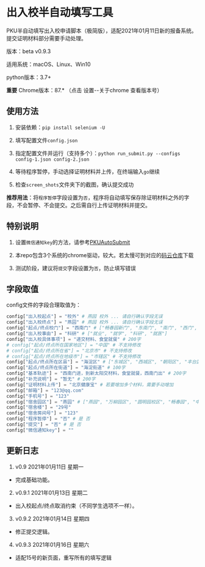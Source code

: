# 出入校半自动填写工具

PKU半自动填写出入校申请脚本（极简版），适配2021年01月11日新的报备系统。提交证明材料部分需要手动处理。

版本：beta v0.9.3

适用系统：macOS、Linux、Win10

python版本：3.7+

**重要** Chrome版本：87.* （点击 设置--关于chrome 查看版本号）

## 使用方法

1. 安装依赖：`pip install selenium -U`

2. 填写配置文件`config.json`

3. 指定配置文件并运行（支持多个）：`python run_submit.py --configs config-1.json config-2.json`

4. 等待程序暂停，手动选择证明材料并上传，在终端输入`go`继续

5. 检查`screen_shots`文件夹下的截图，确认提交成功

**推荐用法**：将`程序暂停`字段设置为`否`，程序将自动填写保存除证明材料之外的字段，不会暂停、不会提交。之后需自行上传证明材料并提交。

## 特别说明

1. 设置`微信通知key`的方法，请参考[PKUAutoSubmit](https://github.com/Bruuuuuuce/PKUAutoSubmit)

2. 本repo包含3个系统的chrome驱动，较大。若太慢可到对应的[码云仓库](https://gitee.com/JimXiongGM/pku-semi-auto-submit-jan11)下载

3. 测试阶段，建议将`提交`字段设置为`否`，防止填写错误

## 字段取值

config文件的字段合理取值为：

```python
config["出入校起点"] = "校外" # 燕园 校外 ... 请自行确认字段无误
config["出入校终点"] = "燕园" # 燕园 校外 ... 请自行确认字段无误
config["起点/终点校门"] = "西南门" # ["畅春园新门", "东南门", "南门", "西门", "校医院便民通道", "小东门", "东侧门", "东门", "西南门", "燕园大厦门"]
config["出入校事由"] = "科研" # ["就业", "就学", "科研", "就医"]
config["出入校具体事项"] = "递交材料、食堂就餐" # 200字
# config["起点/终点所在国家地区"] = "中国" # 不支持修改
# config["起点/终点所在省"] = "北京市" # 不支持修改
# config["起点/终点所在地级市"] = "市辖区" # 不支持修改
config["起点/终点所在区县"] = "海淀区" # ["东城区", "西城区", "朝阳区", "丰台区", "石景山区", "海淀区", "顺义区", "通州区", "大兴区", "房山区", "门头沟区", "昌平区", "平谷区", "密云区", "怀柔区", "延庆区"]
config["起点/终点所在街道"] = "海淀街道" # 100字
config["基本轨迹"] = "西南门进，到新太阳交材料，食堂就餐，西南门出" # 200字
config["补充说明"] = "暂无" # 200字
config["证明材料上传"] = "北京健康宝" # 若要增加多个材料，需要手动增加
config["邮箱"] = "123@qq.com"
config["手机号"] = "123"
config["宿舍园区"] = "燕园" # ["燕园", "万柳园区", "圆明园校区", "畅春园", "中关新园", "大兴校区", "医学部", "昌平校区", "无宿舍"]
config["宿舍楼"] = "29号"
config["宿舍房间号"] = "123"
config["程序暂停"] = "否" # 是 否
config["提交"] = "否" # 是 否
config["微信通知key"] = ""
```


## 更新日志

1. v0.9 2021年01月11日 星期一
- 完成基础功能。

2. v0.9.1 2021年01月13日 星期二
- 出入校起点/终点取消约束（不同学生选项不一样）。

3. v0.9.2 2021年01月14日 星期四
- 修正提交逻辑。

4. v0.9.3 2021年01月16日 星期六
- 适配15号的新页面，重写所有的填写逻辑